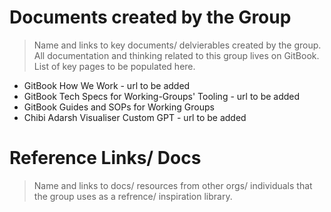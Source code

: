 # Documents created by the Group
> Name and links to key documents/ delvierables created by the group. All documentation and thinking related to this group lives on GitBook. List of key pages to be populated here.
- GitBook How We Work - url to be added
- GitBook Tech Specs for Working-Groups' Tooling - url to be added
- GitBook Guides and SOPs for Working Groups
- Chibi Adarsh Visualiser Custom GPT - url to be added

# Reference Links/ Docs
> Name and links to docs/ resources from other orgs/ individuals that the group uses as a refrence/ inspiration library.
